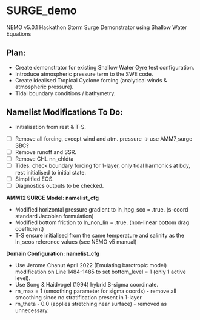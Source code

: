 # SURGE_demo
NEMO v5.0.1 Hackathon Storm Surge Demonstrator using Shallow Water Equations

## Plan:

* Create demonstrator for existing Shallow Water Gyre test configuration.
* Introduce atmospheric pressure term to the SWE code.
* Create idealised Tropical Cyclone forcing (analytical winds & atmospheric pressure).
* Tidal boundary conditions / bathymetry.

## Namelist Modifications To Do:

* Initialisation from rest & T-S.
* [ ] Remove all forcing, except wind and atm. pressure -> use AMM7_surge SBC?
* [ ] Remove runoff and SSR.
* [ ] Remove CHL nn_chldta
* [ ] Tides: check boundary forcing for 1-layer, only tidal harmonics at bdy, rest initialised to initial state.
* [ ] Simplified EOS.
* [ ] Diagnostics outputs to be checked.

**AMM12 SURGE Model: namelist_cfg**
* Modified horizontal pressure gradient to ln_hpg_sco = .true. (s-coord standard Jacobian formulation)
* Modified bottom friction to ln_non_lin = .true. (non-linear bottom drag coefficient)
* T-S ensure initialised from the same temperature and salinity as the ln_seos reference values (see NEMO v5 manual)

**Domain Configuration: namelist_cfg**
* Use Jerome Chanut April 2022 (Emulating barotropic model) modification on Line 1484-1485 to set bottom_level = 1 (only 1 active level). 
* Use Song & Haidvogel (1994) hybrid S-sigma coordinate.
* rn_max = 1 (smoothing parameter for sigma coords) - remove all smoothing since no stratification present in 1-layer.
* rn_theta - 0.0 (applies stretching near surface) - removed as unnecessary.

